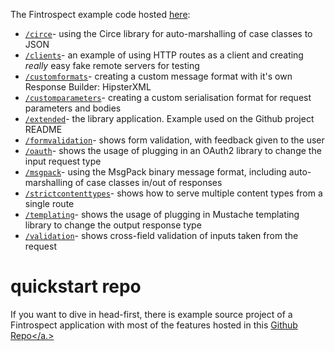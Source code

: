 The Fintrospect example code hosted [here](https://github.com/daviddenton/fintrospect/tree/master/src/main/scala/examples):

- <a href="https://github.com/daviddenton/fintrospect/tree/master/src/main/scala/examples/circe">```/circe```</a>- using the Circe library for auto-marshalling of case classes to JSON
- <a href="https://github.com/daviddenton/fintrospect/tree/master/src/main/scala/examples/clients">```/clients```</a>- an example of using HTTP routes as a client and creating *really* easy fake remote servers for testing
- <a href="https://github.com/daviddenton/fintrospect/tree/master/src/main/scala/examples/customformats">```/customformats```</a>- creating a custom message format with it's own Response Builder: HipsterXML
- <a href="https://github.com/daviddenton/fintrospect/tree/master/src/main/scala/examples/customparameters">```/customparameters```</a>- creating a custom serialisation format for request parameters and bodies
- <a href="https://github.com/daviddenton/fintrospect/tree/master/src/main/scala/examples/extended">```/extended```</a>- the library application. Example used on the Github project README
- <a href="https://github.com/daviddenton/fintrospect/tree/master/src/main/scala/examples/formvalidation">```/formvalidation```</a>- shows form validation, with feedback given to the user 
- <a href="https://github.com/daviddenton/fintrospect/tree/master/src/main/scala/examples/oauth">```/oauth```</a>- shows the usage of plugging in an OAuth2 library to change the input request type
- <a href="https://github.com/daviddenton/fintrospect/tree/master/src/main/scala/examples/msgpack">```/msgpack```</a>- using the MsgPack binary message format, including auto-marshalling of case classes in/out of responses
- <a href="https://github.com/daviddenton/fintrospect/tree/master/src/main/scala/examples/strictcontenttypes">```/strictcontenttypes```</a>- shows how to serve multiple content types from a single route
- <a href="https://github.com/daviddenton/fintrospect/tree/master/src/main/scala/examples/templating">```/templating```</a>- shows the usage of plugging in Mustache templating library to change the output response type
- <a href="https://github.com/daviddenton/fintrospect/tree/master/src/main/scala/examples/validation">```/validation```</a>- shows cross-field validation of inputs taken from the request 

# quickstart repo
If you want to dive in head-first, there is example source project of a Fintrospect application with most of the features hosted in this <a href="http://github.com/daviddenton/fintrospect-example-app">Github Repo</a.>
